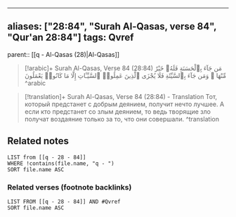 
---
aliases: ["28:84", "Surah Al-Qasas, verse 84", "Qur'an 28:84"]
tags: Qvref
---

parent:: [[q - Al-Qasas (28)|Al-Qasas]]

> [!arabic]+ Surah Al-Qasas, Verse 84 (28:84)
> <span class="quran-arabic">مَن جَآءَ بِٱلْحَسَنَةِ فَلَهُۥ خَيْرٌ مِّنْهَا ۖ وَمَن جَآءَ بِٱلسَّيِّئَةِ فَلَا يُجْزَى ٱلَّذِينَ عَمِلُوا۟ ٱلسَّيِّـَٔاتِ إِلَّا مَا كَانُوا۟ يَعْمَلُونَ</span>
^arabic

> [!translation]+ Surah Al-Qasas, Verse 84 (28:84) - Translation
> Тот, который предстанет с добрым деянием, получит нечто лучшее. А если кто предстанет со злым деянием, то ведь творящие зло получат воздаяние только за то, что они совершали.
^translation



## Related notes
```dataview
LIST from [[q - 28 - 84]]
WHERE !contains(file.name, "q - ")
SORT file.name ASC
```

### Related verses (footnote backlinks)
```dataview
LIST FROM [[q - 28 - 84]] AND #Qvref
SORT file.name ASC
```

